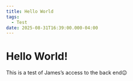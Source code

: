 ```yaml
---
title: Hello World
tags:
  - Test
date: 2025-08-31T16:39:00.000-04:00
---
```

# Hello World!

This is a test of James’s access to the back end😉
